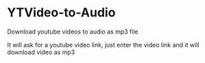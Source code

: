 # YTVideo-to-Audio
Download youtube videos to audio as mp3 file

It will ask for a youtube video link, just enter the video link and it will download video as mp3
